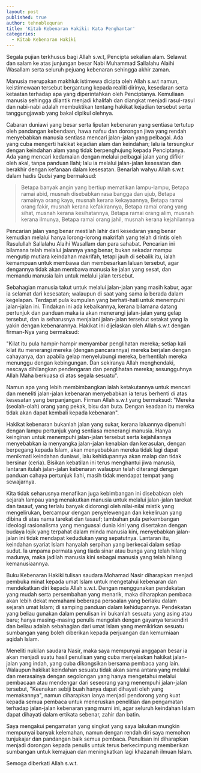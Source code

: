 ```yaml
---
layout: post
published: true
author: tehnoblequran
title: 'Kitab Kebenaran Hakiki: Kata Penghantar'
categories:
  - Kitab Kebenaran Hakiki
---
```

Segala pujian terkhusus bagi Allah s.w.t, Pencipta sekalian alam. Selawat dan salam ke atas junjungan besar Nabi Muhammad Sallalahu Alaihi Wasallam serta seluruh pejuang kebenaran sehingga akhir zaman.

Manusia merupakan makhluk istimewa dicipta oleh Allah s.w.t namun, keistimewaan tersebut bergantung kepada realiti dirinya, kesedaran serta ketaatan terhadap apa yang diperintahkan oleh Penciptanya. Kemuliaan manusia sehingga dilantik menjadi khalifah dan diangkat menjadi rasul-rasul dan nabi-nabi adalah membuktikan tentang hakikat kejadian tersebut serta tanggungjawab yang bakal dipikul olehnya.

Cabaran duniawi yang besar serta liputan kebenaran yang sentiasa tertutup oleh pandangan kebendaan, hawa nafsu dan dorongan jiwa yang rendah menyebabkan manusia sentiasa mencari jalan-jalan yang pelbagai. Ada yang cuba mengerti hakikat kejadian alam dan keindahan; lalu ia tersungkur dengan keindahan alam yang tidak berpenghujung kepada Penciptanya. Ada yang mencari kedamaian dengan melalui pelbagai jalan yang difikir oleh akal, tanpa panduan Ilahi; lalu ia melalui jalan-jalan kesesatan dan berakhir dengan kefanaan dalam kesesatan. Benarlah wahyu Allah s.w.t dalam hadis Qudsi yang bermaksud:

> Betapa banyak angin yang bertiup mematikan lampu-lampu,
Betapa ramai abid, musnah disebabkan rasa bangga dan ujub,
Betapa ramainya orang kaya, musnah kerana kekayaannya,
Betapa ramai orang fakir, musnah kerana kefakirannya,
Betapa ramai orang yang sihat, musnah kerana kesihatannya,
Betapa ramai orang alim, musnah kerana ilmunya,
Betapa ramai orang jahil, musnah kerana kejahilannya

Pencarian jalan yang benar mestilah lahir dari kesedaran yang benar kemudian melalui hanya lorong-lorong makrifah yang telah dirintis oleh Rasulullah Sallalahu Alaihi Wasallam dan para sahabat. Pencarian ini bilamana telah melalui jalannya yang benar, bukan sekadar mampu mengutip mutiara keindahan makrifah, tetapi jauh di sebalik itu, ialah kemampuan untuk membawa dan membesarkan laluan tersebut, agar dengannya tidak akan membawa manusia ke jalan yang sesat, dan memandu manusia lain untuk melalui jalan tersebut.

Sebahagian manusia takut untuk melalui jalan-jalan yang masih kabur, agar ia selamat dari kesesatan; walaupun di saat yang sama ia berada dalam kegelapan. Terdapat pula kumpulan yang berhati-hati untuk menempuhi jalan-jalan ini. Tindakan ini ada kebaikannya, kerana bilamana datang pertunjuk dan panduan maka ia akan menerangi jalan-jalan yang gelap tersebut, dan ia seharusnya menjalani jalan-jalan tersebut setakat yang ia yakin dengan kebenarannya. Hakikat ini dijelaskan oleh Allah s.w.t dengan firman-Nya yang bermaksud:

"Kilat itu pula hampir-hampir menyambar penglihatan mereka; setiap kali kilat itu menerangi mereka (dengan pancarannya) mereka berjalan dengan cahayanya, dan apabila gelap menyelubungi mereka, berhentilah mereka menunggu dengan kebingungan. Dan sekiranya Allah menghendaki, nescaya dihilangkan pendengaran dan penglihatan mereka; sesungguhnya Allah Maha berkuasa di atas segala sesuatu".

Namun apa yang lebih membimbangkan ialah ketakutannya untuk mencari dan meneliti jalan-jalan kebenaran menyebabkan ia terus berhenti di atas kesesatan yang berpanjangan. Firman Allah s.w.t yang bermaksud:
"Mereka (seolah-olah) orang yang pekak, bisu dan buta. Dengan keadaan itu mereka tidak akan dapat kembali kepada kebenaran".

Hakikat kebenaran bukanlah jalan yang sukar, kerana laluannya dipenuhi dengan lampu pertunjuk yang sentiasa menerangi manusia. Hanya keinginan untuk menempuhi jalan-jalan tersebut serta kejahilannya menyebabkan ia menyangka jalan-jalan kenabian dan kerasulan, dengan berpegang kepada Islam, akan menyebabkan mereka tidak lagi dapat menikmati keindahan duniawi, lalu kehidupannya akan malap dan tidak bersinar (ceria). Bisikan kebatilan ini terus menghantui jiwa manusia, lantaran itulah jalan-jalan kebenaran walaupun telah diterangi dengan panduan cahaya pertunjuk Ilahi, masih tidak mendapat tempat yang sewajarnya.

Kita tidak seharusnya menafikan juga kebimbangan ini disebabkan oleh sejarah lampau yang menakutkan manusia untuk melalui jalan-jalan tarekat dan tasauf, yang terlalu banyak didorongi oleh nilai-nilai mistik yang mengelirukan, bercampur dengan penyelewengan dan kekeliruan yang dibina di atas nama tarekat dan tasauf; tambahan pula perkembangan ideologi rasionalisma yang menguasai dunia kini yang disertakan dengan budaya lojik yang terpahat dalam minda manusia kini, menyebabkan jalan-jalan ini tidak mendapat kedudukan yang sepatutnya. Lantaran itu, keindahan syariat Islam hanyalah serpihan yang berkecai dalam setiap sudut. Ia umpama permata yang tiada sinar atau bunga yang telah hilang madunya, maka jadilah manusia kini sebagai manusia yang telah hilang kemanusiaannya.

Buku Kebenaran Hakiki tulisan saudara Mohamad Nasir diharapkan menjadi pembuka minat kepada umat Islam untuk mengetahui kebenaran dan mendekatkan diri kepada Allah s.w.t. Dengan menggunakan pendekatan yang mudah serta persembahan yang menarik, maka diharapkan pembaca akan lebih dekat memahami beberapa persoalan yang berlaku dalam sejarah umat Islam; di samping panduan dalam kehidupannya. Pendekatan yang beliau gunakan dalam penulisan ini bukanlah sesuatu yang asing atau baru; hanya masing-masing penulis mengolah dengan gayanya tersendiri dan beliau adalah sebahagian dari umat Islam yang memikirkan sesuatu sumbangan yang boleh diberikan kepada perjuangan dan kemurniaan aqidah Islam.

Meneliti nukilan saudara Nasir, maka saya mempunyai anggapan besar ia akan menjadi suatu hasil penulisan yang cuba menjelaskan hakikat jalan-jalan yang indah, yang cuba dikongsikan bersama pembaca yang lain. Walaupun hakikat keindahan sesuatu tidak akan sama antara yang melalui dan merasainya dengan segolongan yang hanya mengetahui melalui pembacaan atau mendengar dari seseorang yang menempuhi jalan-jalan tersebut, "Keenakan sebiji buah hanya dapat dihayati oleh yang memakannya", namun diharapkan ianya menjadi pendorong yang kuat kepada semua pembaca untuk meneruskan penelitian dan pengamatan terhadap jalan-jalan kebenaran yang murni ini, agar seluruh keindahan Islam dapat dihayati dalam ertikata sebenar, zahir dan batin.

Saya mengakui pengamatan yang singkat yang saya lakukan mungkin mempunyai banyak kelemahan, namun dengan rendah diri saya memohon tunjukajar dan pandangan baik semua pembaca. Penulisan ini diharapkan menjadi dorongan kepada penulis untuk terus berkecimpung memberikan sumbangan untuk kemajuan dan meningkatkan lagi khazanah ilmuan Islam.

Semoga diberkati Allah s.w.t.
